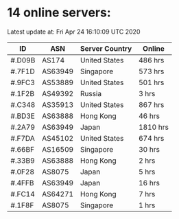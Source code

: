 # 14 online servers:

Latest update at: Fri Apr 24 16:10:09 UTC 2020

| ID | ASN | Server Country | Online |
| -- | --- | -------------- | ------ |
| #.D09B | AS174 | United States | 486 hrs |
| #.7F1D | AS63949 | Singapore | 573 hrs |
| #.9FC3 | AS53889 | United States | 501 hrs |
| #.1F2B | AS49392 | Russia | 3 hrs |
| #.C348 | AS35913 | United States | 867 hrs |
| #.BD3E | AS63888 | Hong Kong | 46 hrs |
| #.2A79 | AS63949 | Japan | 1810 hrs |
| #.F7DA | AS45102 | United States | 674 hrs |
| #.66BF | AS16509 | Singapore | 30 hrs |
| #.33B9 | AS63888 | Hong Kong | 2 hrs |
| #.0F28 | AS8075 | Japan | 5 hrs |
| #.4FFB | AS63949 | Japan | 16 hrs |
| #.FC14 | AS64271 | Hong Kong | 7 hrs |
| #.1F8F | AS8075 | Singapore | 1 hrs |

